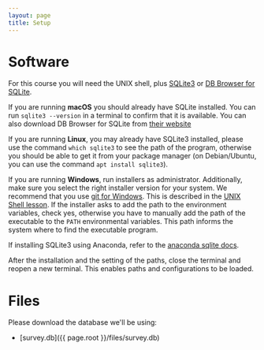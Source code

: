 ```yaml
---
layout: page
title: Setup
---
```

# Software
For this course you will need the UNIX shell, plus [SQLite3](http://www.sqlite.org/) or
[DB Browser for SQLite](https://sqlitebrowser.org/).

If you are running **macOS** you should already have SQLite installed. You can run `sqlite3 --version`
in a terminal to confirm that it is available. You can also download DB Browser for SQLite from
[their website](https://sqlitebrowser.org/dl/.)

If you are running **Linux**, you may already have SQLite3 installed, please use the command 
`which sqlite3` to see the path of the program, otherwise you should be able to get it 
from your package manager (on Debian/Ubuntu, you can use the command `apt install sqlite3`).

If you are running **Windows**, run installers as administrator.
Additionally, make sure you select the right installer version for your system.
We recommend that you use [git for Windows](https://gitforwindows.org/).
This is described in the [UNIX Shell lesson](http://swcarpentry.github.io/shell-novice/setup.html).
If the installer asks to add the path to the environment variables, check yes, otherwise you have to manually add the path of the executable to the `PATH` environmental variables.
This path informs the system where to find the executable program.

If installing SQLite3 using Anaconda, refer to the [anaconda sqlite docs](https://anaconda.org/anaconda/sqlite).

After the installation and the setting of the paths, close the terminal and reopen a new terminal.
This enables paths and configurations to be loaded.

# Files
Please download the database we'll be using: 
- [survey.db]({{ page.root }}/files/survey.db)
